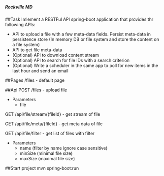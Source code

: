 ##### Rockville MD

##Task
Imlement a RESTFul API spring-boot application that provides thr following APIs: 
- API to upload a file with a few meta-data fields. Persist meta-data in persistence store (In memory DB or file system and store the content on a file system)
- API to get file meta-data 
- (Optional) API to download content stream 
- (Optional) API to search for file IDs with a search criterion 
- (Optional) Write a scheduler in the same app to poll for new items in the last hour and send an email

##Pages
/files - default page
 
##Api
POST /files - upload file
- Parameters
    - file

GET /api/file/stream/{fileId} - get stream of file

GET /api/file/meta/{fileId} - get meta data of file 

GET /api/file/filter - get list of files with filter
- Parameters
    - name (filter by name ignore case sensitive)
    - minSize (minimal file size)
    - maxSize (maximal file size)

##Start project
mvn spring-boot:run



